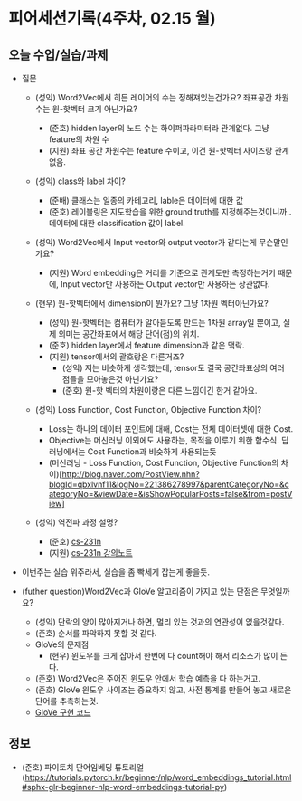 # 피어세션기록(4주차, 02.15 월)

## 오늘 수업/실습/과제

* 질문
    * (성익) Word2Vec에서 히든 레이어의 수는 정해져있는건가요? 좌표공간 차원수는 원-핫벡터 크기 아닌가요?
        * (준호) hidden layer의 노드 수는 하이퍼파라미터라 관계없다. 그냥 feature의 차원 수
        * (지원) 좌표 공간 차원수는 feature 수이고, 이건 원-핫벡터 사이즈랑 관계없음.
    
    * (성익) class와 label 차이?
        * (준배) 클래스는 일종의 카테고리, lable은 데이터에 대한 값
        * (준호) 레이블링은 지도학습을 위한 ground truth를 지정해주는것이니까.. 데이터에 대한 classification 값이 label.
    
    * (성익) Word2Vec에서 Input vector와 output vector가 같다는게 무슨말인가요?
        * (지원) Word embedding은 거리를 기준으로 관계도만 측정하는거기 때문에, Input vector만 사용하든 Output vector만 사용하든 상관없다.
    
    * (현우) 원-핫벡터에서 dimension이 뭔가요? 그냥 1차원 벡터아닌가요?
        * (성익) 원-핫벡터는 컴퓨터가 알아듣도록 만드는 1차원 array일 뿐이고, 실제 의미는 공간좌표에서 해당 단어(점)의 위치.
        * (준호) hidden layer에서 feature dimension과 같은 맥락.
        * (지원) tensor에서의 괄호랑은 다른거죠?
            * (성익) 저는 비슷하게 생각했는데, tensor도 결국 공간좌표상의 여러 점들을 모아놓은것 아닌가요?
            * (준호) 원-핫 벡터의 차원이랑은 다른 느낌이긴 한거 같아요.
    
    * (성익) Loss Function, Cost Function, Objective Function 차이?
        * Loss는 하나의 데이터 포인트에 대해, Cost는 전체 데이터셋에 대한 Cost.
        * Objective는 머신러닝 이외에도 사용하는, 목적을 이루기 위한 함수식. 딥러닝에서는 Cost Function과 비슷하게 사용되는듯
        * (머신러닝 - Loss Function, Cost Function, Objective Function의 차이)[http://blog.naver.com/PostView.nhn?blogId=qbxlvnf11&logNo=221386278997&parentCategoryNo=&categoryNo=&viewDate=&isShowPopularPosts=false&from=postView]
    
    * (성익) 역전파 과정 설명?
        * (준호) [cs-231n](http://blog.naver.com/PostView.nhn?blogId=qbxlvnf11&logNo=221386278997&parentCategoryNo=&categoryNo=&viewDate=&isShowPopularPosts=false&from=postView)
        * (지원) [cs-231n 강의노트](https://cs231n.github.io/optimization-2/)

* 이번주는 실습 위주라서, 실습을 좀 빡세게 잡는게 좋을듯.

* (futher question)Word2Vec과 GloVe 알고리즘이 가지고 있는 단점은 무엇일까요?
    * (성익) 단락의 양이 많아지거나 하면, 멀리 있는 것과의 연관성이 없을것같다.
    * (준호) 순서를 파악하지 못할 것 같다.
    * GloVe의 문제점
        * (현우) 윈도우를 크게 잡아서 한번에 다 count해야 해서 리소스가 많이 든다.
    * (준호) Word2Vec은 주어진 윈도우 안에서 학습 예측을 다 하는거고.
    * (준호) GloVe 윈도우 사이즈는 중요하지 않고, 사전 통계를 만들어 놓고 새로운 단어를 추측하는것.
    * [GloVe 구현 코드](https://lovit.github.io/nlp/representation/2018/09/05/glove/)


## 정보

* (준호) 파이토치 단어임베딩 튜토리얼(https://tutorials.pytorch.kr/beginner/nlp/word_embeddings_tutorial.html#sphx-glr-beginner-nlp-word-embeddings-tutorial-py)

